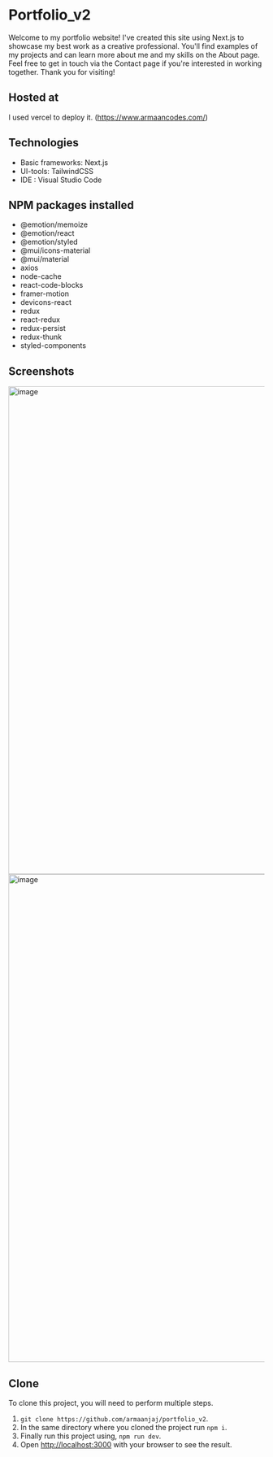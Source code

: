 # Portfolio_v2

Welcome to my portfolio website! I've created this site using Next.js to showcase my best work as a creative professional. You'll find examples of my projects and can learn more about me and my skills on the About page. Feel free to get in touch via the Contact page if you're interested in working together. Thank you for visiting!

## Hosted at
I used vercel to deploy it. (https://www.armaancodes.com/)

## Technologies
* Basic frameworks: Next.js
* UI-tools: TailwindCSS
* IDE : Visual Studio Code

## NPM packages installed
* @emotion/memoize
* @emotion/react
* @emotion/styled
* @mui/icons-material
* @mui/material
* axios
* node-cache
* react-code-blocks
* framer-motion
* devicons-react
* redux
* react-redux
* redux-persist
* redux-thunk
* styled-components

## Screenshots
<img width="960" alt="image" src="https://user-images.githubusercontent.com/113659942/231727880-4a93c014-a9a6-4071-9920-c7b66ba4ab9a.png">
<img width="960" alt="image" src="https://github.com/armaanjaj/portfolio_v2/assets/113659942/d9453b3c-5259-453d-9320-6ccbbeca3a04">


## Clone
To clone this project, you will need to perform multiple steps.

1. ```git clone https://github.com/armaanjaj/portfolio_v2```.
2. In the same directory where you cloned the project run ```npm i```.
3. Finally run this project using, ```npm run dev```.
4. Open [http://localhost:3000](http://localhost:3000) with your browser to see the result.
